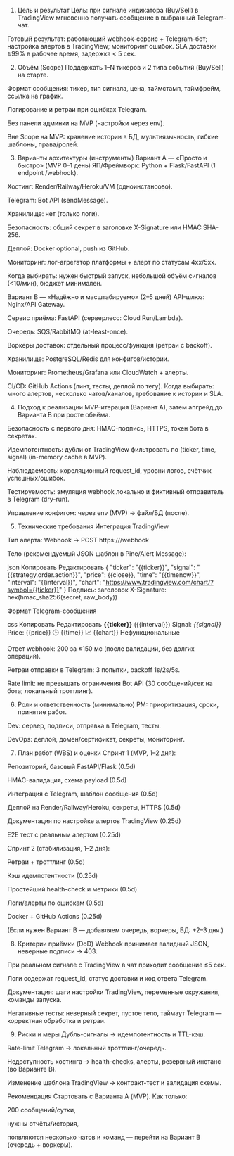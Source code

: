 1) Цель и результат
Цель: при сигнале индикатора (Buy/Sell) в TradingView мгновенно получать сообщение в выбранный Telegram-чат.

Готовый результат: работающий webhook-сервис + Telegram-бот; настройка алертов в TradingView; мониторинг ошибок. SLA доставки ≥99% в рабочее время, задержка < 5 сек.

2) Объём (Scope)
Поддержать 1–N тикеров и 2 типа событий (Buy/Sell) на старте.

Формат сообщения: тикер, тип сигнала, цена, таймстамп, таймфрейм, ссылка на график.

Логирование и ретраи при ошибках Telegram.

Без панели админки на MVP (настройки через env).

Вне Scope на MVP: хранение истории в БД, мультиязычность, гибкие шаблоны, права/ролей.

3) Варианты архитектуры (инструменты)
Вариант А — «Просто и быстро» (MVP 0–1 день)
ЯП/Фреймворк: Python + Flask/FastAPI (1 endpoint /webhook).

Хостинг: Render/Railway/Heroku/VM (одноинстансово).

Telegram: Bot API (sendMessage).

Хранилище: нет (только логи).

Безопасность: общий секрет в заголовке X-Signature или HMAC SHA-256.

Деплой: Docker optional, push из GitHub.

Мониторинг: лог-агрегатор платформы + алерт по статусам 4xx/5xx.

Когда выбирать: нужен быстрый запуск, небольшой объём сигналов (<10/мин), бюджет минимален.

Вариант B — «Надёжно и масштабируемо» (2–5 дней)
API-шлюз: Nginx/API Gateway.

Сервис приёма: FastAPI (серверлесс: Cloud Run/Lambda).

Очередь: SQS/RabbitMQ (at-least-once).

Воркеры доставок: отдельный процесс/функция (ретраи с backoff).

Хранилище: PostgreSQL/Redis для конфигов/истории.

Мониторинг: Prometheus/Grafana или CloudWatch + алерты.

CI/CD: GitHub Actions (линт, тесты, деплой по тегу).
Когда выбирать: много алертов, несколько чатов/каналов, требование к истории и SLA.

4) Подход к реализации
MVP-итерация (Вариант А), затем апгрейд до Варианта B при росте объёма.

Безопасность с первого дня: HMAC-подпись, HTTPS, токен бота в секретах.

Идемпотентность: дубли от TradingView фильтровать по (ticker, time, signal) (in-memory cache в MVP).

Наблюдаемость: кореляционный request_id, уровни логов, счётчик успешных/ошибок.

Тестируемость: эмуляция webhook локально и фиктивный отправитель в Telegram (dry-run).

Управление конфигом: через env (MVP) → файл/БД (после).

5) Технические требования
Интеграция TradingView

Тип алерта: Webhook → POST https://<host>/webhook

Тело (рекомендуемый JSON шаблон в Pine/Alert Message):

json
Копировать
Редактировать
{
  "ticker": "{{ticker}}",
  "signal": "{{strategy.order.action}}",
  "price": {{close}},
  "time": "{{timenow}}",
  "interval": "{{interval}}",
  "chart": "https://www.tradingview.com/chart/?symbol={{ticker}}"
}
Подпись: заголовок X-Signature: hex(hmac_sha256(secret, raw_body))

Формат Telegram-сообщения

css
Копировать
Редактировать
<b>{{ticker}}</b>  ({{interval}})
Signal: <i>{{signal}}</i>  Price: {{price}}
🕒 {{time}}
📈 {{chart}}
Нефункциональные

Ответ webhook: 200 за ≤150 мс (после валидации, без долгих операций).

Ретраи отправки в Telegram: 3 попытки, backoff 1s/2s/5s.

Rate limit: не превышать ограничения Bot API (30 сообщений/сек на бота; локальный троттлинг).

6) Роли и ответственность (минимально)
PM: приоритизация, сроки, принятие работ.

Dev: сервер, подписи, отправка в Telegram, тесты.

DevOps: деплой, домен/сертификат, секреты, мониторинг.

7) План работ (WBS) и оценки
Спринт 1 (MVP, 1–2 дня):

Репозиторий, базовый FastAPI/Flask (0.5d)

HMAC-валидация, схема payload (0.5d)

Интеграция с Telegram, шаблон сообщения (0.5d)

Деплой на Render/Railway/Heroku, секреты, HTTPS (0.5d)

Документация по настройке алертов TradingView (0.25d)

E2E тест с реальным алертом (0.25d)

Спринт 2 (стабилизация, 1–2 дня):

Ретраи + троттлинг (0.5d)

Кэш идемпотентности (0.25d)

Простейший health-check и метрики (0.5d)

Логи/алерты по ошибкам (0.5d)

Docker + GitHub Actions (0.25d)

(Если нужен Вариант B — добавляем очередь, воркеры, БД: +2–3 дня.)

8) Критерии приёмки (DoD)
Webhook принимает валидный JSON, неверные подписи → 403.

При реальном сигнале с TradingView в чат приходит сообщение ≤5 сек.

Логи содержат request_id, статус доставки и код ответа Telegram.

Документация: шаги настройки TradingView, переменные окружения, команды запуска.

Негативные тесты: неверный секрет, пустое тело, таймаут Telegram — корректная обработка и ретраи.

9) Риски и меры
Дубль-сигналы → идемпотентность и TTL-кэш.

Rate-limit Telegram → локальный троттлинг/очередь.

Недоступность хостинга → health-checks, алерты, резервный инстанс (во Варианте B).

Изменение шаблона TradingView → контракт-тест и валидация схемы.



Рекомендация
Стартовать с Варианта А (MVP). Как только:

200 сообщений/сутки,

нужны отчёты/история,

появляются несколько чатов и команд — перейти на Вариант B (очередь + воркеры).